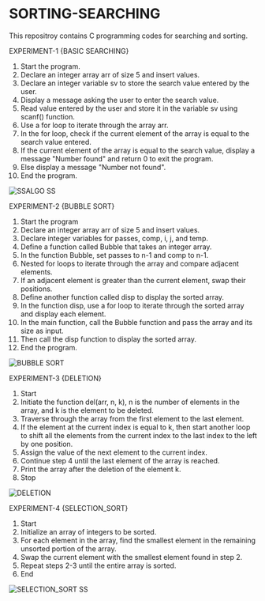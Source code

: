 
# SORTING-SEARCHING
This repositroy contains C programming codes for searching and sorting. 

EXPERIMENT-1 {BASIC SEARCHING} 

1. Start the program.
2. Declare an integer array arr of size 5 and insert values. 
3. Declare an integer variable sv to store the search value entered by the user.
4. Display a message asking the user to enter the search value.
5. Read value entered by the user and store it in the variable sv using scanf() function.
6. Use a for loop to iterate through the array arr.
7. In the for loop, check if the current element of the array is equal to the search value entered.
8. If the current element of the array is equal to the search value, display a message "Number found" and return 0 to exit the program.
9. Else display a message "Number not found".
10. End the program.

![SSALGO SS](https://user-images.githubusercontent.com/108262513/234001229-22abe910-70df-49d4-8bf5-e1fe0f83d472.PNG)

EXPERIMENT-2 {BUBBLE SORT}

1. Start the program
2. Declare an integer array arr of size 5 and insert values. 
3. Declare integer variables for passes, comp, i, j, and temp.
4. Define a function called Bubble that takes an integer array. 
5. In the function Bubble, set passes to n-1 and comp to n-1.
6. Nested for loops to iterate through the array and compare adjacent elements.
7. If an adjacent element is greater than the current element, swap their positions.
8. Define another function called disp to display the sorted array.
9. In the function disp, use a for loop to iterate through the sorted array and display each element.
10. In the main function, call the Bubble function and pass the array and its size as input.
11. Then call the disp function to display the sorted array.
12. End the program.

![BUBBLE SORT](https://user-images.githubusercontent.com/108262513/234008990-a501d667-8096-4340-8732-5a1f294bd58a.jpg)

EXPERIMENT-3 {DELETION}

1. Start
2. Initiate the function del(arr, n, k), n is the number of elements in the array, and k is the element to be deleted.
3. Traverse through the array from the first element to the last element.
3. If the element at the current index is equal to k, then start another loop to shift all the elements from the current index to the last index to the left by one position.
4. Assign the value of the next element to the current index.
5. Continue step 4 until the last element of the array is reached.
6. Print the array after the deletion of the element k.
7. Stop 

![DELETION ](https://user-images.githubusercontent.com/108262513/234051060-42daa384-820c-4007-84b1-3a2ee25d8c63.jpg)

EXPERIMENT-4 {SELECTION_SORT}
1. Start
2. Initialize an array of integers to be sorted.
3. For each element in the array, find the smallest element in the remaining unsorted portion of the array.
4. Swap the current element with the smallest element found in step 2.
5. Repeat steps 2-3 until the entire array is sorted.
6. End 


![SELECTION_SORT SS](https://user-images.githubusercontent.com/108262513/234055526-dd9592c9-9e43-432a-9283-fd106a332a4c.jpg)


